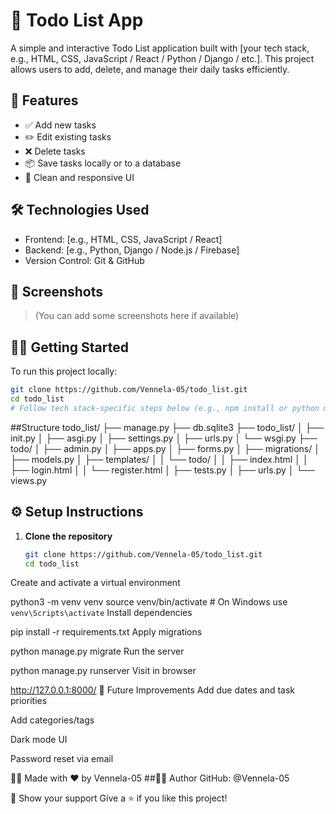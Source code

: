 # 📝 Todo List App

A simple and interactive Todo List application built with [your tech stack, e.g., HTML, CSS, JavaScript / React / Python / Django / etc.]. This project allows users to add, delete, and manage their daily tasks efficiently.

## 🚀 Features

- ✅ Add new tasks
- ✏️ Edit existing tasks
- ❌ Delete tasks
- 📦 Save tasks locally or to a database
- 🎨 Clean and responsive UI

## 🛠️ Technologies Used

- Frontend: [e.g., HTML, CSS, JavaScript / React]
- Backend: [e.g., Python, Django / Node.js / Firebase]
- Version Control: Git & GitHub

## 📸 Screenshots

> (You can add some screenshots here if available)

## 🧑‍💻 Getting Started

To run this project locally:

```bash
git clone https://github.com/Vennela-05/todo_list.git
cd todo_list
# Follow tech stack-specific steps below (e.g., npm install or python manage.py runserver)
```
##Structure
todo_list/
├── manage.py
├── db.sqlite3
├── todo_list/
│ ├── init.py
│ ├── asgi.py
│ ├── settings.py
│ ├── urls.py
│ └── wsgi.py
├── todo/
│ ├── admin.py
│ ├── apps.py
│ ├── forms.py
│ ├── migrations/
│ ├── models.py
│ ├── templates/
│ │ └── todo/
│ │ ├── index.html
│ │ ├── login.html
│ │ └── register.html
│ ├── tests.py
│ ├── urls.py
│ └── views.py


## ⚙️ Setup Instructions

1. **Clone the repository**
   ```bash
   git clone https://github.com/Vennela-05/todo_list.git
   cd todo_list
Create and activate a virtual environment

python3 -m venv venv
source venv/bin/activate  # On Windows use `venv\Scripts\activate`
Install dependencies


pip install -r requirements.txt
Apply migrations

python manage.py migrate
Run the server

python manage.py runserver
Visit in browser

http://127.0.0.1:8000/
🧪 Future Improvements
Add due dates and task priorities

Add categories/tags

Dark mode UI

Password reset via email

🙋‍♀️ Made with ❤️ by Vennela-05
##🙋‍♀️ Author
GitHub: @Vennela-05

🌟 Show your support
Give a ⭐️ if you like this project!
